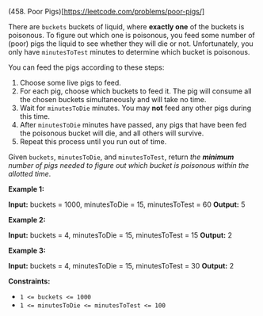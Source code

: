 (458. Poor Pigs)[https://leetcode.com/problems/poor-pigs/]

There are `buckets` buckets of liquid, where **exactly one** of the buckets is poisonous. To figure out which one is poisonous, you feed some number of (poor) pigs the liquid to see whether they will die or not. Unfortunately, you only have `minutesToTest` minutes to determine which bucket is poisonous.

You can feed the pigs according to these steps:

1.  Choose some live pigs to feed.
2.  For each pig, choose which buckets to feed it. The pig will consume all the chosen buckets simultaneously and will take no time.
3.  Wait for `minutesToDie` minutes. You may **not** feed any other pigs during this time.
4.  After `minutesToDie` minutes have passed, any pigs that have been fed the poisonous bucket will die, and all others will survive.
5.  Repeat this process until you run out of time.

Given `buckets`, `minutesToDie`, and `minutesToTest`, return _the **minimum** number of pigs needed to figure out which bucket is poisonous within the allotted time_.

**Example 1:**

**Input:** buckets = 1000, minutesToDie = 15, minutesToTest = 60
**Output:** 5

**Example 2:**

**Input:** buckets = 4, minutesToDie = 15, minutesToTest = 15
**Output:** 2

**Example 3:**

**Input:** buckets = 4, minutesToDie = 15, minutesToTest = 30
**Output:** 2

**Constraints:**

*   `1 <= buckets <= 1000`
*   `1 <= minutesToDie <= minutesToTest <= 100`
